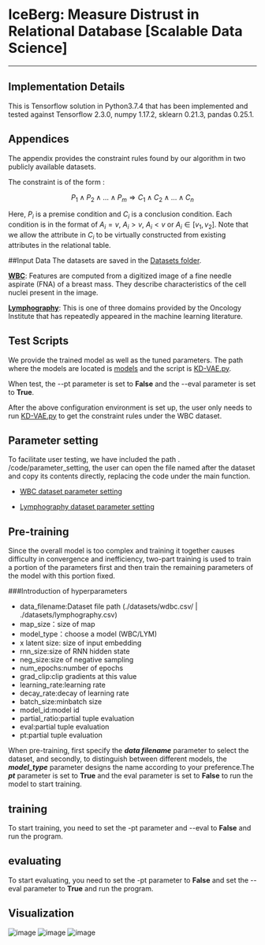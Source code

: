 # IceBerg: Measure Distrust in Relational Database [Scalable Data Science]

****

## Implementation Details

This is Tensorflow solution in Python3.7.4 that has been implemented and tested against Tensorflow 2.3.0, numpy 1.17.2, sklearn 0.21.3, pandas 0.25.1.

## Appendices
The appendix provides the constraint rules found by our algorithm in two publicly available datasets.

The constraint is of the form : 

$$	P_1 \wedge P_2 \wedge \ldots \wedge P_m \Rightarrow C_1 \wedge C_2 \wedge \ldots \wedge C_n$$


Here, $P_i$ is a premise condition and $C_i$ is a conclusion condition. Each condition is in the format of $A_i=v$, $A_i>v$, $A_i<v$ or $A_i\in [v_1,v_2]$.  Note that we allow the attribute in $C_i$ to be virtually constructed from existing attributes in the relational table.

##Input Data
The datasets are saved in the [Datasets folder](./datasets/.).

**[WBC](./datasets/wdbc.csv)**: Features are computed from a digitized image of a fine needle aspirate (FNA) of a breast mass. They describe characteristics of the cell nuclei present in the image.

**[Lymphography](./datasets/lymphography.csv)**: This is one of three domains provided by the Oncology Institute that has repeatedly appeared in the machine learning literature.

## Test Scripts
We provide the trained model as well as the tuned parameters.
The path where the models are located is [models](./code/models/LYM_18_18) and the script is [KD-VAE.py](./code/KD-VAE.py).

When test, the --pt parameter is set to **False** and the --eval parameter is set to **True**.

After the above configuration environment is set up, the user only needs to run [KD-VAE.py](./code/KD-VAE.py) to get the constraint rules under the WBC dataset.
## Parameter setting

To facilitate user testing, we have included the path . /code/parameter_setting, the user can open the file named after the dataset and copy its contents directly, replacing the code under the main function.

- [WBC dataset parameter setting](./code/parameter_setting/WDBC_parameter_setting.txt)

- [Lymphography dataset parameter setting](./code/parameter_setting/LYM_parameter_setting.txt)


## Pre-training

Since the overall model is too complex and training it together causes difficulty in convergence and inefficiency, two-part training is used to train a portion of the parameters first and then train the remaining parameters of the model with this portion fixed.

###Introduction of hyperparameters
+ data_filename:Dataset file path (./datasets/wdbc.csv/ | ./datasets/lymphography.csv)
+ map_size：size of map
+ model_type：choose a model (WBC/LYM)
+ x latent size: size of input embedding
+ rnn_size:size of RNN hidden state
+ neg_size:size of negative sampling
+ num_epochs:number of epochs
+ grad_clip:clip gradients at this value
+ learning_rate:learning rate
+ decay_rate:decay of learning rate
+ batch_size:minbatch size
+ model_id:model id
+ partial_ratio:partial tuple evaluation
+ eval:partial tuple evaluation
+ pt:partial tuple evaluation

When pre-training, first specify the ***data filename*** parameter to select the dataset, and secondly, to distinguish between different models, the ***model_type*** parameter designs the name according to your preference.The ***pt*** parameter is set to **True** and the eval parameter is set to **False** to run the model to start training.

## training
To start training, you need to set the -pt parameter and --eval to **False** and run the program.

## evaluating
To start evaluating, you need to set the -pt parameter to **False** and set the --eval parameter to **True** and run the program.


## Visualization
![image](https://github.com/huwentao0579/supplementary_file_1/blob/master/constraint1.gif)
![image](https://github.com/huwentao0579/supplementary_file_1/blob/master/constraint2.gif)
![image](https://github.com/huwentao0579/supplementary_file_1/blob/master/constraint3.gif)
